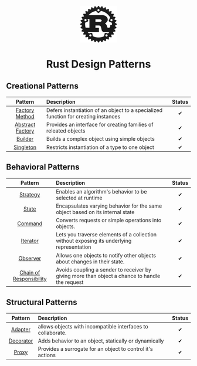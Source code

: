 <p align="center">
  <img src="/rust-logo.png" height="100">
  <h1 align="center">
    Rust Design Patterns
  </h1>
</p>

## Creational Patterns

| Pattern | Description | Status |
|:-------:|:----------- |:------:|
| [Factory Method](/creational/factory.rs) | Defers instantiation of an object to a specialized function for creating instances | ✔ |
| [Abstract Factory](/creational/abstract_factory.rs) | Provides an interface for creating families of releated objects | ✔ |
| [Builder](/creational/builder.rs) | Builds a complex object using simple objects | ✔ |
| [Singleton](/creational/singleton.rs) | Restricts instantiation of a type to one object | ✔ |


## Behavioral Patterns
| Pattern | Description | Status |
|:-------:|:----------- |:------:|
| [Strategy](/behavioral/strategy.rs) | Enables an algorithm's behavior to be selected at runtime | ✔ |
| [State](/behavioral/state.rs) | Encapsulates varying behavior for the same object based on its internal state | ✔ |
| [Command](/behavioral/command.rs) | Converts requests or simple operations into objects. | ✔ |
| [Iterator](/behavioral/iterator.rs) |  Lets you traverse elements of a collection without exposing its underlying representation | ✔ |
| [Observer](/behavioral/observer.rs) | Allows one objects to notify other objects about changes in their state. | ✔ |
| [Chain of Responsibility](/behavioral/chain_of_responsibility.rs) | Avoids coupling a sender to receiver by giving more than object a chance to handle the request | ✔ |




## Structural Patterns

| Pattern | Description | Status |
|:-------:|:----------- |:------:|
| [Adapter](/structural/adapter.rs) | allows objects with incompatible interfaces to collaborate. | ✔ |
| [Decorator](/structural/decorator.rs) | Adds behavior to an object, statically or dynamically | ✔ |
| [Proxy](/structural/proxy.rs) | Provides a surrogate for an object to control it's actions | ✔ |

